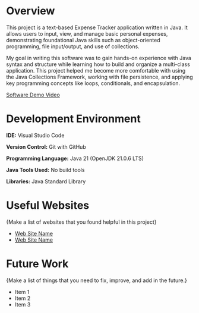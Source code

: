 # Overview


This project is a text-based Expense Tracker application written in Java. It allows users to input, view, and manage basic personal expenses, demonstrating foundational Java skills such as object-oriented programming, file input/output, and use of collections.

My goal in writing this software was to gain hands-on experience with Java syntax and structure while learning how to build and organize a multi-class application. This project helped me become more comfortable with using the Java Collections Framework, working with file persistence, and applying key programming concepts like loops, conditionals, and encapsulation.

[Software Demo Video](http://youtube.link.goes.here)

# Development Environment

**IDE:** Visual Studio Code

**Version Control:** Git with GitHub

**Programming Language:** Java 21 (OpenJDK 21.0.6 LTS)

**Java Tools Used:** No build tools

**Libraries:** Java Standard Library


# Useful Websites

{Make a list of websites that you found helpful in this project}

- [Web Site Name](http://url.link.goes.here)
- [Web Site Name](http://url.link.goes.here)

# Future Work

{Make a list of things that you need to fix, improve, and add in the future.}

- Item 1
- Item 2
- Item 3